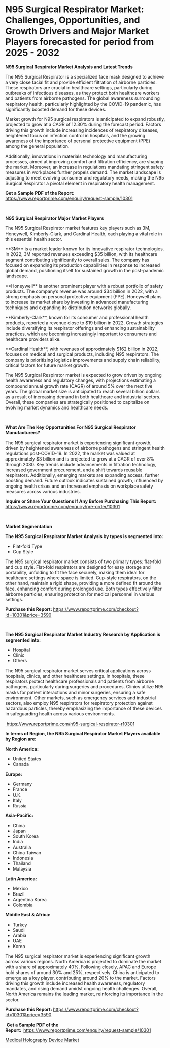 <p><h1>N95 Surgical Respirator Market: Challenges, Opportunities, and Growth Drivers and Major Market Players forecasted for period from 2025 - 2032</h1></p><p><strong>N95 Surgical Respirator Market Analysis and Latest Trends</strong></p>
<p><p>The N95 Surgical Respirator is a specialized face mask designed to achieve a very close facial fit and provide efficient filtration of airborne particles. These respirators are crucial in healthcare settings, particularly during outbreaks of infectious diseases, as they protect both healthcare workers and patients from airborne pathogens. The global awareness surrounding respiratory health, particularly highlighted by the COVID-19 pandemic, has significantly boosted demand for these devices.</p><p>Market growth for N95 surgical respirators is anticipated to expand robustly, projected to grow at a CAGR of 12.30% during the forecast period. Factors driving this growth include increasing incidences of respiratory diseases, heightened focus on infection control in hospitals, and the growing awareness of the importance of personal protective equipment (PPE) among the general population. </p><p>Additionally, innovations in materials technology and manufacturing processes, aimed at improving comfort and filtration efficiency, are shaping the market. Moreover, an increase in regulations mandating stringent safety measures in workplaces further propels demand. The market landscape is adjusting to meet evolving consumer and regulatory needs, making the N95 Surgical Respirator a pivotal element in respiratory health management.</p></p>
<p><strong>Get a Sample PDF of the Report:&nbsp;</strong> <a href="https://www.reportprime.com/enquiry/request-sample/10301?utm_campaign=2007&utm_medium=2&utm_source=Github&utm_content=ia&utm_term=20032025&utm_id=n95-surgical-respirator">https://www.reportprime.com/enquiry/request-sample/10301</a></p>
<p>&nbsp;</p>
<p><strong>N95 Surgical Respirator Major Market Players</strong></p>
<p><p>The N95 Surgical Respirator market features key players such as 3M, Honeywell, Kimberly-Clark, and Cardinal Health, each playing a vital role in this essential health sector.</p><p>**3M** is a market leader known for its innovative respirator technologies. In 2022, 3M reported revenues exceeding $35 billion, with its healthcare segment contributing significantly to overall sales. The company has focused on expanding its production capabilities in response to increased global demand, positioning itself for sustained growth in the post-pandemic landscape.</p><p>**Honeywell** is another prominent player with a robust portfolio of safety products. The company’s revenue was around $34 billion in 2022, with a strong emphasis on personal protective equipment (PPE). Honeywell plans to increase its market share by investing in advanced manufacturing techniques and expanding its distribution networks globally.</p><p>**Kimberly-Clark**, known for its consumer and professional health products, reported a revenue close to $19 billion in 2022. Growth strategies include diversifying its respirator offerings and enhancing sustainability practices, which are becoming increasingly important to consumers and healthcare providers alike.</p><p>**Cardinal Health**, with revenues of approximately $162 billion in 2022, focuses on medical and surgical products, including N95 respirators. The company is prioritizing logistics improvements and supply chain reliability, critical factors for future market growth.</p><p>The N95 Surgical Respirator market is expected to grow driven by ongoing health awareness and regulatory changes, with projections estimating a compound annual growth rate (CAGR) of around 5% over the next five years. The global market size is anticipated to reach several billion dollars as a result of increasing demand in both healthcare and industrial sectors. Overall, these companies are strategically positioned to capitalize on evolving market dynamics and healthcare needs.</p></p>
<p>&nbsp;</p>
<p><strong>What Are The Key Opportunities For N95 Surgical Respirator Manufacturers?</strong></p>
<p><p>The N95 surgical respirator market is experiencing significant growth, driven by heightened awareness of airborne pathogens and stringent health regulations post-COVID-19. In 2022, the market was valued at approximately $3 billion and is projected to grow at a CAGR of over 8% through 2030. Key trends include advancements in filtration technology, increased government procurement, and a shift towards reusable respirators. Additionally, emerging markets are expanding access, further boosting demand. Future outlook indicates sustained growth, influenced by ongoing health crises and an increased emphasis on workplace safety measures across various industries.</p></p>
<p><strong>Inquire or Share Your Questions If Any Before Purchasing This Report:</strong> <a href="https://www.reportprime.com/enquiry/pre-order/10301?utm_campaign=2007&utm_medium=2&utm_source=Github&utm_content=ia&utm_term=20032025&utm_id=n95-surgical-respirator">https://www.reportprime.com/enquiry/pre-order/10301</a></p>
<p>&nbsp;</p>
<p><strong>Market Segmentation</strong></p>
<p><strong>The N95 Surgical Respirator Market Analysis by types is segmented into:</strong></p>
<p><ul><li>Flat-fold Type</li><li>Cup Style</li></ul></p>
<p><p>The N95 surgical respirator market consists of two primary types: flat-fold and cup style. Flat-fold respirators are designed for easy storage and portability, unfolding to fit the face securely, making them ideal for healthcare settings where space is limited. Cup-style respirators, on the other hand, maintain a rigid shape, providing a more defined fit around the face, enhancing comfort during prolonged use. Both types effectively filter airborne particles, ensuring protection for medical personnel in various settings.</p></p>
<p><strong>Purchase this Report:&nbsp;</strong><a href="https://www.reportprime.com/checkout?id=10301&price=3590&utm_campaign=2007&utm_medium=2&utm_source=Github&utm_content=ia&utm_term=20032025&utm_id=n95-surgical-respirator">https://www.reportprime.com/checkout?id=10301&price=3590</a></p>
<p>&nbsp;</p>
<p><strong>The N95 Surgical Respirator Market Industry Research by Application is segmented into:</strong></p>
<p><ul><li>Hospital</li><li>Clinic</li><li>Others</li></ul></p>
<p><p>The N95 surgical respirator market serves critical applications across hospitals, clinics, and other healthcare settings. In hospitals, these respirators protect healthcare professionals and patients from airborne pathogens, particularly during surgeries and procedures. Clinics utilize N95 masks for patient interactions and minor surgeries, ensuring a safe environment. Other markets, such as emergency services and industrial sectors, also employ N95 respirators for respiratory protection against hazardous particles, thereby emphasizing the importance of these devices in safeguarding health across various environments.</p></p>
<p><a href="https://www.reportprime.com/n95-surgical-respirator-r10301?utm_campaign=2007&utm_medium=2&utm_source=Github&utm_content=ia&utm_term=20032025&utm_id=n95-surgical-respirator">&nbsp;https://www.reportprime.com/n95-surgical-respirator-r10301</a></p>
<p><strong>In terms of Region, the N95 Surgical Respirator Market Players available by Region are:</strong></p>
<p>
    <p> <strong> North America: </strong>
        <ul>
            <li>United States</li>
            <li>Canada</li>
        </ul>
        </p> 
    <p> <strong> Europe: </strong>
        <ul>
            <li>Germany</li>
            <li>France</li>
            <li>U.K.</li>
            <li>Italy</li>
            <li>Russia</li>
        </ul>
        </p> 
    <p> <strong> Asia-Pacific: </strong>
        <ul>
            <li>China</li>
            <li>Japan</li>
            <li>South Korea</li>
            <li>India</li>
            <li>Australia</li>
            <li>China Taiwan</li>
            <li>Indonesia</li>
            <li>Thailand</li>
            <li>Malaysia</li>
        </ul>
        </p> 
    <p> <strong> Latin America: </strong>
        <ul>
            <li>Mexico</li>
            <li>Brazil</li>
            <li>Argentina Korea</li>
            <li>Colombia</li>
        </ul>
        </p> 
    <p> <strong> Middle East & Africa: </strong>
        <ul>
            <li>Turkey</li>
            <li>Saudi</li>
            <li>Arabia</li>
            <li>UAE</li>
            <li>Korea</li>
        </ul>
    </p>
    </p>
<p><p>The N95 surgical respirator market is experiencing significant growth across various regions. North America is projected to dominate the market with a share of approximately 40%. Following closely, APAC and Europe hold shares of around 30% and 25%, respectively. China is anticipated to emerge as a key player, contributing around 20% to the market. Factors driving this growth include increased health awareness, regulatory mandates, and rising demand amidst ongoing health challenges. Overall, North America remains the leading market, reinforcing its importance in the sector.</p></p>
<p><strong>Purchase this Report: </strong><a href="https://www.reportprime.com/checkout?id=10301&price=3590&utm_campaign=2007&utm_medium=2&utm_source=Github&utm_content=ia&utm_term=20032025&utm_id=n95-surgical-respirator">https://www.reportprime.com/checkout?id=10301&price=3590</a></p>
<p>&nbsp;<strong>Get a Sample PDF of the Report:&nbsp;&nbsp;</strong><a href="https://www.reportprime.com/enquiry/request-sample/10301?utm_campaign=2007&utm_medium=2&utm_source=Github&utm_content=ia&utm_term=20032025&utm_id=n95-surgical-respirator">https://www.reportprime.com/enquiry/request-sample/10301</a></p>
<p><strong></strong></p>
<p><p><a href="https://github.com/kleyderoomes/Market-Research-Report-List-1/blob/main/medical-holography-device-market.md?utm_campaign=2007&utm_medium=2&utm_source=Github&utm_content=ia&utm_term=20032025&utm_id=n95-surgical-respirator">Medical Holography Device Market</a></p></p>